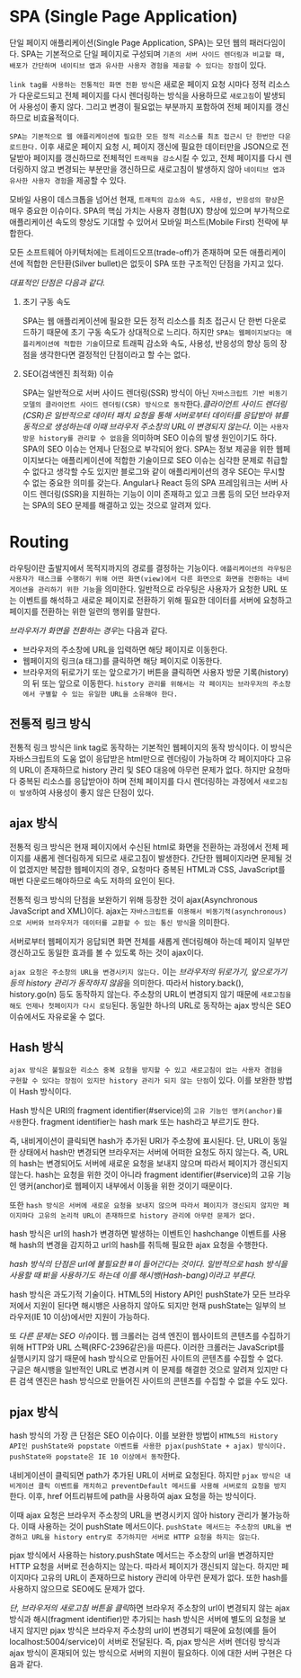 # SPA (Single Page Application)

단일 페이지 애플리케이션(Single Page Application, SPA)는 모던 웹의 패러다임이다. SPA는 기본적으로 단일 페이지로 구성되며 `기존의 서버 사이드 렌더링과 비교할 때, 배포가 간단하며 네이티브 앱과 유사한 사용자 경험을 제공할 수 있다는 장점`이 있다.

`link tag를 사용하는 전통적인 화면 전환 방식`은 새로운 페이지 요청 시마다 정적 리소스가 다운로드되고 전체 페이지를 다시 렌더링하는 방식을 사용하므로 `새로고침`이 발생되어 사용성이 좋지 않다. 그리고 변경이 필요없는 부분까지 포함하여 전체 페이지를 갱신하므로 비효율적이다.

`SPA는 기본적으로 웹 애플리케이션에 필요한 모든 정적 리소스를 최초 접근시 단 한번만 다운로드한다.` 이후 새로운 페이지 요청 시, 페이지 갱신에 필요한 데이터만을 JSON으로 전달받아 페이지를 갱신하므로 전체적인 `트래픽을 감소`시킬 수 있고, 전체 페이지를 다시 렌더링하지 않고 변경되는 부분만을 갱신하므로 새로고침이 발생하지 않아 `네이티브 앱과 유사한 사용자 경험`을 제공할 수 있다.

모바일 사용이 데스크톱을 넘어선 현재, `트래픽의 감소와 속도, 사용성, 반응성의 향상`은 매우 중요한 이슈이다. SPA의 핵심 가치는 사용자 경험(UX) 향상에 있으며 부가적으로 애플리케이션 속도의 향상도 기대할 수 있어서 모바일 퍼스트(Mobile First) 전략에 부합한다.

모든 소프트웨어 아키텍처에는 트레이드오프(trade-off)가 존재하며 모든 애플리케이션에 적합한 은탄환(Silver bullet)은 없듯이 SPA 또한 구조적인 단점을 가지고 있다.

_대표적인 단점은 다음과 같다._

1. 초기 구동 속도

   SPA는 웹 애플리케이션에 필요한 모든 정적 리소스를 최초 접근시 단 한번 다운로드하기 때문에 초기 구동 속도가 상대적으로 느리다. 하지만 `SPA는 웹페이지보다는 애플리케이션에 적합한 기술`이므로 트래픽 감소와 속도, 사용성, 반응성의 향상 등의 장점을 생각한다면 결정적인 단점이라고 할 수는 없다.

2. SEO(검색엔진 최적화) 이슈

   SPA는 일반적으로 서버 사이드 렌더링(SSR) 방식이 아닌 `자바스크립트 기반 비동기 모델의 클라이언트 사이드 렌더링(CSR) 방식으로 동작`한다._클라이언트 사이드 렌더링(CSR)은 일반적으로 데이터 패치 요청을 통해 서버로부터 데이터를 응답받아 뷰를 동적으로 생성하는데 이때 브라우저 주소창의 URL이 변경되지 않는다._ 이는 `사용자 방문 history를 관리할 수 없음`을 의미하며 SEO 이슈의 발생 원인이기도 하다. SPA의 SEO 이슈는 언제나 단점으로 부각되어 왔다. SPA는 정보 제공을 위한 웹페이지보다는 애플리케이션에 적합한 기술이므로 SEO 이슈는 심각한 문제로 취급할 수 없다고 생각할 수도 있지만 블로그와 같이 애플리케이션의 경우 SEO는 무시할 수 없는 중요한 의미를 갖는다. Angular나 React 등의 SPA 프레임워크는 서버 사이드 렌더링(SSR)을 지원하는 기능이 이미 존재하고 있고 크롬 등의 모던 브라우저는 SPA의 SEO 문제를 해결하고 있는 것으로 알려져 있다.

# Routing

라우팅이란 출발지에서 목적지까지의 경로를 결정하는 기능이다. `애플리케이션의 라우팅은 사용자가 태스크를 수행하기 위해 어떤 화면(view)에서 다른 화면으로 화면을 전환하는 내비게이션을 관리하기 위한 기능`을 의미한다. 일반적으로 라우팅은 사용자가 요청한 URL 또는 이벤트를 해석하고 새로운 페이지로 전환하기 위해 필요한 데이터를 서버에 요청하고 페이지를 전환하는 위한 일련의 행위를 말한다.

*브라우저가 화면을 전환하는 경우*는 다음과 같다.

- 브라우저의 주소창에 URL을 입력하면 해당 페이지로 이동한다.
- 웹페이지의 링크(a 태그)를 클릭하면 해당 페이지로 이동한다.
- 브라우저의 뒤로가기 또는 앞으로가기 버튼을 클릭하면 사용자 방문 기록(history)의 뒤 또는 앞으로 이동한다. `history 관리를 위해서는 각 페이지는 브라우저의 주소창에서 구별할 수 있는 유일한 URL을 소유해야 한다.`

## 전통적 링크 방식

전통적 링크 방식은 link tag로 동작하는 기본적인 웹페이지의 동작 방식이다. 이 방식은 자바스크립트의 도움 없이 응답받은 html만으로 렌더링이 가능하며 각 페이지마다 고유의 URL이 존재하므로 history 관리 및 SEO 대응에 아무런 문제가 없다. 하지만 요청마다 중복된 리소스를 응답받아야 하며 전체 페이지를 다시 렌더링하는 과정에서 `새로고침이 발생`하여 사용성이 좋지 않은 단점이 있다.

## ajax 방식

전통적 링크 방식은 현재 페이지에서 수신된 html로 화면을 전환하는 과정에서 전체 페이지를 새롭게 렌더링하게 되므로 새로고침이 발생한다. 간단한 웹페이지라면 문제될 것이 없겠지만 복잡한 웹페이지의 경우, 요청마다 중복된 HTML과 CSS, JavaScript를 매번 다운로드해야하므로 속도 저하의 요인이 된다.

전통적 링크 방식의 단점을 보완하기 위해 등장한 것이 ajax(Asynchronous JavaScript and XML)이다. ajax는 `자바스크립트를 이용해서 비동기적(asynchronous)으로 서버와 브라우저가 데이터를 교환할 수 있는 통신 방식`을 의미한다.

서버로부터 웹페이지가 응답되면 화면 전체를 새롭게 렌더링해야 하는데 페이지 일부만 갱신하고도 동일한 효과를 볼 수 있도록 하는 것이 ajax이다.

`ajax 요청은 주소창의 URL을 변경시키지 않는다.` 이는 *브라우저의 뒤로가기, 앞으로가기 등의 history 관리가 동작하지 않음*을 의미한다. 따라서 history.back(), history.go(n) 등도 동작하지 않는다. 주소창의 URL이 변경되지 않기 때문에 `새로고침을 해도 언제나 첫페이지가 다시 로딩`된다. 동일한 하나의 URL로 동작하는 ajax 방식은 SEO 이슈에서도 자유로울 수 없다.

## Hash 방식

`ajax 방식은 불필요한 리소스 중복 요청을 방지할 수 있고 새로고침이 없는 사용자 경험을 구현할 수 있다는 장점이 있지만 history 관리가 되지 않는 단점`이 있다. 이를 보완한 방법이 Hash 방식이다.

Hash 방식은 URI의 fragment identifier(#service)의 `고유 기능인 앵커(anchor)를 사용`한다. fragment identifier는 hash mark 또는 hash라고 부르기도 한다.

즉, 내비게이션이 클릭되면 hash가 추가된 URI가 주소창에 표시된다. 단, URL이 동일한 상태에서 hash만 변경되면 브라우저는 서버에 어떠한 요청도 하지 않는다. 즉, URL의 hash는 변경되어도 서버에 새로운 요청을 보내지 않으며 따라서 페이지가 갱신되지 않는다. hash는 요청을 위한 것이 아니라 fragment identifier(#service)의 고유 기능인 앵커(anchor)로 웹페이지 내부에서 이동을 위한 것이기 때문이다.

또한 `hash 방식은 서버에 새로운 요청을 보내지 않으며 따라서 페이지가 갱신되지 않지만 페이지마다 고유의 논리적 URL이 존재하므로 history 관리에 아무런 문제가 없다. `

hash 방식은 url의 hash가 변경하면 발생하는 이벤트인 hashchange 이벤트를 사용해 hash의 변경을 감지하고 url의 hash를 취득해 필요한 ajax 요청을 수행한다.

_hash 방식의 단점은 url에 불필요한 #이 들어간다는 것이다. 일반적으로 hash 방식을 사용할 때 #!을 사용하기도 하는데 이를 해시뱅(Hash-bang)이라고 부른다._

hash 방식은 과도기적 기술이다. HTML5의 History API인 pushState가 모든 브라우저에서 지원이 된다면 해시뱅은 사용하지 않아도 되지만 현재 pushState는 일부의 브라우저(IE 10 이상)에서만 지원이 가능하다.

또 *다른 문제는 SEO 이슈*이다. 웹 크롤러는 검색 엔진이 웹사이트의 콘텐츠를 수집하기 위해 HTTP와 URL 스펙(RFC-2396같은)을 따른다. 이러한 크롤러는 JavaScript를 실행시키지 않기 때문에 hash 방식으로 만들어진 사이트의 콘텐츠를 수집할 수 없다. 구글은 해시뱅을 일반적인 URL로 변경시켜 이 문제를 해결한 것으로 알려져 있지만 다른 검색 엔진은 hash 방식으로 만들어진 사이트의 콘텐츠를 수집할 수 없을 수도 있다.

## pjax 방식

hash 방식의 가장 큰 단점은 SEO 이슈이다. 이를 보완한 방법이 `HTML5의 History API인 pushState와 popstate 이벤트를 사용한 pjax(pushState + ajax) 방식이다. pushState와 popstate은 IE 10 이상에서 동작`한다.

내비게이션이 클릭되면 path가 추가된 URL이 서버로 요청된다. 하지만 `pjax 방식은 내비게이션 클릭 이벤트를 캐치하고 preventDefault 메서드를 사용해 서버로의 요청을 방지`한다. 이후, href 어트리뷰트에 path을 사용하여 ajax 요청을 하는 방식이다.

이때 ajax 요청은 브라우저 주소창의 URL을 변경시키지 않아 history 관리가 불가능하다. 이때 사용하는 것이 pushState 메서드이다. `pushState 메서드는 주소창의 URL을 변경하고 URL을 history entry로 추가하지만 서버로 HTTP 요청을 하지는 않는다`.

pjax 방식에서 사용하는 history.pushState 메서드는 주소창의 url을 변경하지만 HTTP 요청을 서버로 전송하지는 않는다. 따라서 페이지가 갱신되지 않는다. 하지만 페이지마다 고유의 URL이 존재하므로 history 관리에 아무런 문제가 없다. 또한 hash를 사용하지 않으므로 SEO에도 문제가 없다.

*단, 브라우저의 새로고침 버튼을 클릭*하면 브라우저 주소창의 url이 변경되지 않는 ajax 방식과 해시(fragment identifier)만 추가되는 hash 방식은 서버에 별도의 요청을 보내지 않지만 pjax 방식은 브라우저 주소창의 url이 변경되기 때문에 요청(예를 들어 localhost:5004/service)이 서버로 전달된다. 즉, pjax 방식은 서버 렌더링 방식과 ajax 방식이 혼재되어 있는 방식으로 서버의 지원이 필요하다. 이에 대한 서버 구현은 다음과 같다.
